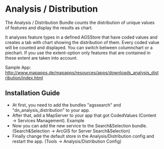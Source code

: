 # Analysis / Distribution
The Analysis / Distribution Bundle counts the distribution of unique values of features and display the results as chart.

It analyses feature types in a defined AGSStore that have coded values and creates a tab with chart showing the distribution of them. Every coded value will be counted and displayed. You can switch between columnchart or a piechart. If you use the extent-option only features that are contained in these extent are taken into account.

Sample App: http://www.mapapps.de/mapapps/resources/apps/downloads_analysis_distribution/index.html

Installation Guide
------------------
- At first, you need to add the bundles "agssearch" and "dn_analysis_distribution" to your app.
- After that, add a MapServer to your app that got CodedValues (Content -> Services Management). Example
- Now you can add the new service to the Search&Selection bundle. (Search&Selection -> ArcGIS for Server Search&Selection)
- Finally change the default store in the Analysis/Distribution config and restart the app. (Tools -> Analysis/Distribution Config)
